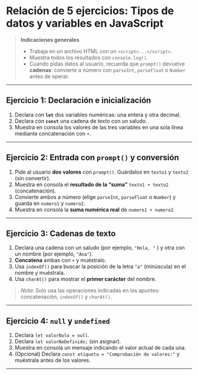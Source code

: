 # Relación de 5 ejercicios: Tipos de datos y variables en JavaScript

> **Indicaciones generales**
> - Trabaja en un archivo HTML con un `<script>...</script>`.
> - Muestra todos los resultados con `console.log()`.
> - Cuando pidas datos al usuario, recuerda que `prompt()` devuelve **cadenas**: convierte a número con `parseInt`, `parseFloat` o `Number` antes de operar.

---

## Ejercicio 1: Declaración e inicialización
1. Declara con **`let`** dos variables numéricas: una entera y otra decimal.
2. Declara con **`const`** una cadena de texto con un saludo.
3. Muestra en consola los valores de las tres variables en una sola línea mediante concatenación con `+`.

---

## Ejercicio 2: Entrada con `prompt()` y conversión
1. Pide al usuario **dos valores** con `prompt()`. Guárdalos en `texto1` y `texto2` (sin convertir).
2. Muestra en consola el **resultado de la “suma”** `texto1 + texto2` (concatenación).
3. Convierte ambos a número (elige `parseInt`, `parseFloat` o `Number`) y guarda en `numero1` y `numero2`.
4. Muestra en consola la **suma numérica real** de `numero1 + numero2`.

---


## Ejercicio 3: Cadenas de texto
1. Declara una cadena con un saludo (por ejemplo, `"Hola, "` ) y otra con un nombre (por ejemplo, `"Ana"`).
2. **Concatena** ambas con `+` y muéstralo.
3. Usa `indexOf()` para buscar la posición de la letra `"a"` (minúscula) en el nombre y muéstrala.
4. Usa `charAt()` para mostrar el **primer carácter** del nombre.

> *Nota:* Solo usa las operaciones indicadas en los apuntes: concatenación, `indexOf()` y `charAt()`.

---

## Ejercicio 4: `null` y `undefined`
1. Declara `let valorNulo = null`.
2. Declara `let valorNoDefinido;` (sin asignar).
3. Muestra en consola un mensaje indicando el valor actual de cada una.
4. (Opcional) Declara `const etiqueta = "Comprobación de valores:"` y muéstrala antes de los valores.

---
